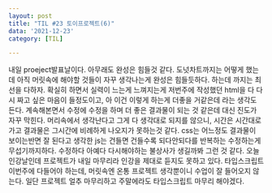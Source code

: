 ```yaml
---
layout: post
title: "TIL #23 토이프로젝트(6)"
data: '2021-12-23'
category: [TIL]

---
```


내일 proeject발표날이다. 아무래도 완성은 힘들것 같다. 도넛차트까지는 어떻게 했는데 아직 머릿속에 해야할 것들이 자꾸 생각나는게 완성은 힘들듯하다. 하는데 까지는 최선을 다하자. 확실히 하면서 실력이 느는게 느껴지는게 저번주에 작성했던 html을 다 다시 짜고 싶은 마음이 들정도이고, 아 이건 이렇게 하는게 더좋을 거같은데 라는 생각도 든다. 계속해본면서 수정에 수정을 하며 더 좋은 결과물이 되는 것 같은데 대신 진도가 자꾸 막힌다. 머리속에서 생각난다고 그게 다 생각대로 되지를 않으니, 시간은 시간대로 가고 결과물은 그시간에 비례하게 나오지가 못하는것 같다. css는 어느정도 결과물이 보이는반면 잘 된다고 생각한 js는 건들면 건들수록 되다안되다를 반복하는 수정하는게 무섭기까지하다. 수정하다 아예다 다시해야하는 불상사가 생길까봐 그런 것 같다. 오늘 인강날인데 프로젝트가 내일 마무리라 인강을 제대로 듣지도 못하고 있다. 타입스크립트 이번주에 다들어야 하는데, 머릿속엔 온통 프로젝트 생각뿐이니 수업이 잘 들어오지 않는다. 일단 프로젝트 얼추 마무리하고  주말에라도 타입스크립트 마무리 해야겠다. 